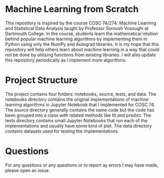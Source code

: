 # Machine Learning from Scratch
This repository is inspired by the course COSC 74/274: Machine Learning and Statistical Data Analysis taught by Professor Soroush Vosoughi at Dartmouth College. In the course, students learn the mathematical intution behind popular machine learning algorithms by implementing them in Python using only the NumPy and Autograd libraries. It is my hope that this repository will help others learn about machine learning in a way that could not be done by utilizing functions from existing libraries. I will also update this repository periodically as I implement more algorithms.

# Project Structure
The project contains four folders: notebooks, source, tests, and data. The notebooks directory contains the original implementations of machine learning algorithms in Jupyter Notebook that I implemented for COSC 74. The source directory generally contains the same code but the code has been grouped into a class with related methods like fit and predict. The tests directory contains small Jupyter Notebooks that run each of the implementations and usually have some kind of plot. The data directory contains datasets used for testing the implementations.

# Questions
For any questions or any questions or to report ay errors I may have made, please open an issue.
